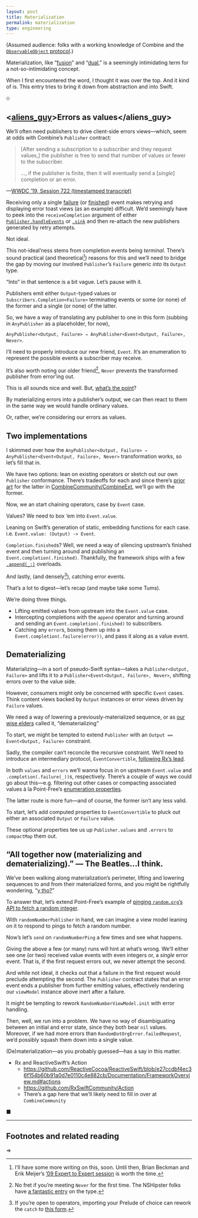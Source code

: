 ```yaml
---
layout: post
title: Materialization
permalink: materialization
type: engineering
---
```


(Assumed audience: folks with a working knowledge of Combine and the [`ObservableObject` protocol](https://developer.apple.com/documentation/combine/observableobject).)

Materialization, like “[fusion](/fusion-primer)” and “[dual](/duals),” is a seemingly intimidating term for a not-so-intimidating concept.

When I first encountered the word, I thought it was over the top. And it kind of is. This entry tries to bring it down from abstraction and into Swift.

⬦

## <[aliens_guy](https://knowyourmeme.com/memes/ancient-aliens)>Errors as values</aliens_guy>

We’ll often need publishers to drive client-side errors views—which, seem at odds with Combine’s `Publisher` contract:

> [After sending a subscription to a subscriber and they request values,] the publisher is free to send that number of values or fewer to the subscriber.
> 
> …, if the publisher is finite, then it will eventually send a [_single_] completion or an error.

—[WWDC ’19, Session 722 (timestamped transcript)](https://asciiwwdc.com/2019/sessions/722#t=408.346)

Receiving only a single [failure](https://developer.apple.com/documentation/combine/subscribers/completion/failure) (or [finished](https://developer.apple.com/documentation/combine/subscribers/completion/finished)) event makes retrying and displaying error toast views (as an example) difficult. We’d seemingly have to peek into the `‌receiveCompletion` argument of either [`Publisher.handleEvents`](https://developer.apple.com/documentation/combine/publisher/3204713-handleevents) or [`.sink`](https://developer.apple.com/documentation/combine/publisher/3343978-sink) and then re-attach the new publishers generated by retry attempts.

Not ideal.

This not-ideal’ness stems from completion events being _terminal_. There’s sound practical (and theoretical[^1]) reasons for this and we’ll need to bridge the gap by moving our involved `Publisher`’s `Failure` generic _into_ its `Output` type.

“Into” in that sentence is a bit vague. Let’s pause with it.

Publishers emit either `Output`-typed values or `Subscribers.Completion<Failure>` terminating events or some (or none) of the former and a single (or none) of the latter.

So, we have a way of translating any publisher to one in this form (subbing in `AnyPublisher` as a placeholder, for now),

`AnyPublisher<Output, Failure> ⇒ AnyPublisher<Event<Output, Failure>, Never>`.

I’ll need to properly introduce our new friend, `Event`. It’s an enumeration to represent the possible events a subscriber may receive.

<script src="https://gist.github.com/jasdev/5afdb2544530745ea0749e9093dec063.js"></script>

It’s also worth noting our older friend[^2], `Never` prevents the transformed publisher from error’ing out.

This is all sounds nice and well. But, [what’s the point](https://www.pointfree.co/episodes/ep0-we-launched#t92)?

By materializing errors into a publisher’s output, we can then react to them in the same way we would handle ordinary values.

Or, rather, we’re considering our errors as values.

## Two implementations

I skimmed over how the `AnyPublisher<Output, Failure> ⇒ AnyPublisher<Event<Output, Failure>, Never>` transformation works, so let’s fill that in.

We have two options: lean on existing operators or sketch out our own `Publisher` conformance. There’s tradeoffs for each and since there’s [prior art](https://github.com/CombineCommunity/CombineExt/blob/83c71501d41e2f9e6ccc701032c3d6ee0b03c6fc/Sources/Operators/Materialize.swift#L52-L70) for the latter in [CombineCommunity/CombineExt](https://github.com/CombineCommunity/CombineExt), we’ll go with the former.

<script src="https://gist.github.com/jasdev/b334cdb3c79efc50fef555b223df5cdd.js"></script>

Now, we an start chaining operators, case by `Event` case.

Values? We need to box ‘em into `Event.value`.

Leaning on Swift’s generation of static, embedding functions for each case. i.e. `Event.value: (Output) -> Event`.

<script src="https://gist.github.com/jasdev/cf5e768834e68c678585f6c8941d8c59.js"></script>

`Completion.finished`s? Well, we need a way of silencing upstream’s finished event and then turning around and publishing an `Event.completion(.finished)`. Thankfully, the framework ships with a few [`.append(_:)`](https://developer.apple.com/documentation/combine/publisher/3204683-append) overloads.

<script src="https://gist.github.com/jasdev/5e6cbd30c78cbf5a9b5a83e4d822cc82.js"></script>

And lastly, (and densely[^3]), catching error events.

<script src="https://gist.github.com/jasdev/b83638fe55a0ca4aebfa4a689fff71e6.js"></script>

That’s a lot to digest—let’s recap (and maybe take some Tums).

We’re doing three things.

- Lifting emitted values from upstream into the `Event.value` case.
- Intercepting completions with the `append` operator and turning around and sending an `Event.completion(.finished)` to subscribers.
- Catching any `error`s, boxing them up into a `Event.completion(.failure(error))`, and pass it along as a value event.

## Dematerializing

Materializing—in a sort of pseudo-Swift syntax—takes a `Publisher<Output, Failure>` and lifts it to a `Publisher<Event<Output, Failure>, Never>`, shifting errors over to the value side.

However, consumers might only be concerned with specific `Event` cases. Think content views backed by `Output` instances or error views driven by `Failure` values.

We need a way of lowering a previously-materialized sequence, or as [our wise elders](https://github.com/antitypical/Result/blob/c0838342cedfefc25f6dd4f95344d376bed582c7/Result/Result.swift#L84-L88) called it, “dematerializing”

To start, we might be tempted to extend `Publisher` with an `‌Output == Event<Output, Failure>` constraint.

<script src="https://gist.github.com/jasdev/a80b24f64cbc4c90e54d898bae9f02a7.js"></script>

Sadly, the compiler can’t reconcile the recursive constraint. We’ll need to introduce an intermediary protocol, `EventConvertible`, [following Rx’s lead](https://github.com/ReactiveX/RxSwift/blob/9b31a15520306b073cb9d46456f64826c1d6dcab/RxSwift/Event.swift#L92-L109).

<script src="https://gist.github.com/jasdev/67dd1174dcc42cb7a18dcb1831451ef5.js"></script>

In both `values` and `errors` we’ll wanna focus in on upstream `Event.value` and `.completion(.failure(_))`s, respectively. There’s a couple of ways we could go about this—e.g. filtering out other cases or compacting associated values à la Point-Free’s [enumeration properties](https://www.pointfree.co/episodes/ep52-enum-properties).

The latter route is more fun—and of course, the former isn’t any less valid.

To start, let’s add computed properties to `EventConvertible` to pluck out either an associated `Output` or `Failure` value.

<script src="https://gist.github.com/jasdev/4269976ed2551c27639cbab081f921f5.js"></script>

These optional properties tee us up `Publisher.values` and `.errors` to `compactMap` them out.

<script src="https://gist.github.com/jasdev/8cbb99bb5fca5b12dfae49ce3df44a32.js"></script>

## “All together now (materializing and dematerializing).” — The Beatles…I think.

We’ve been walking along materialization’s perimeter, lifting and lowering sequences to and from their materialized forms, and you might be rightfully wondering, “[y tho?](https://knowyourmeme.com/memes/y-tho)”

To answer that, let’s extend Point-Free’s example of [pinging `random.org`’s API to fetch a random integer](https://www.pointfree.co/episodes/ep42-the-many-faces-of-flat-map-part-1#t880).

<script src="https://gist.github.com/jasdev/10432abe75d246f4b0dc3d9066f37287.js"></script>

With `randomNumberPublisher` in hand, we can imagine a view model leaning on it to respond to pings to fetch a random number.

<script src="https://gist.github.com/jasdev/b03a492f413d6da1f50bb6758870edbe.js"></script>

Now’s let’s `send` on `randomNumberPing` a few times and see what happens.

Giving the above a few (or many) runs will hint at what’s wrong. We’ll either see one (or two) received value events with even integers or, a _single_ error event. That is, if the first request errors out, we never attempt the second.

<script src="https://gist.github.com/jasdev/53ccd1da979ba488a083ea6a62580b7c.js"></script>

And while not ideal, it checks out that a failure in the first request would preclude attempting the second. The `Publisher` contract states that an error event ends a publisher from further emitting values, effectively rendering our `viewModel` instance above inert after a failure.

It might be tempting to rework `RandomNumberViewModel.init` with error handling.

<script src="https://gist.github.com/jasdev/d246ade5c20c6ad6a531fb3dbe42277e.js"></script>

Then, well, we run into a problem. We have no way of disambiguating between an initial and error state, since they both bear `nil` values. Moreover, if we had more errors than `RandomDotOrgError.failedRequest`, we’d possibly squash them down into a single value.

(De)materialization—as you probably guessed—has a say in this matter.

<script src="https://gist.github.com/jasdev/7736fe314960abdb90c5da539c477469.js"></script>

- Rx and ReactiveSwift’s Action
	- https://github.com/ReactiveCocoa/ReactiveSwift/blob/e27ccdbf4ec36f154b60b91a0d7e0110c4e882cb/Documentation/FrameworkOverview.md#actions
	- https://github.com/RxSwiftCommunity/Action
	- There’s a gap here that we’ll likely need to fill in over at `CombineCommunity`

■

---

## Footnotes and related reading

[^1]: I’ll have some more writing on this, soon. Until then, Brian Beckman and Erik Meijer’s [’09 Expert to Expert session](https://www.youtube.com/watch?v=looJcaeboBY) is worth the time.

[^2]: No fret if you’re meeting `Never` for the first time. The NSHipster folks have [a fantastic entry](https://nshipster.com/never/) on the type.

[^3]: If you’re open to operators, importing your Prelude of choice can rework the `catch` to [this form](https://gist.github.com/jasdev/2158a4605cf0d9df377a7602cc81a5ea).

⇒ 
